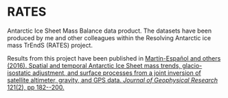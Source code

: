 # RATES
Antarctic Ice Sheet Mass Balance data product. The datasets have been produced by me and other colleagues within the Resolving Antarctic ice mass TrEndS (RATES) project.

Results from this project have been published in [Martín-Español and others (2016). Spatial and temporal Antarctic Ice Sheet mass trends, glacio-isostatic adjustment, and surface processes from a joint inversion of satellite altimeter, gravity, and GPS data. _Journal of Geophysical Research_ 121(2), pp 182--200.](http://onlinelibrary.wiley.com/doi/10.1002/2015JF003550/full) 
